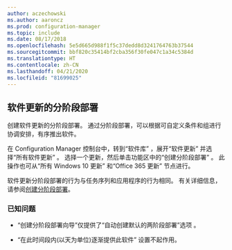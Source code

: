 ```yaml
---
author: aczechowski
ms.author: aaroncz
ms.prod: configuration-manager
ms.topic: include
ms.date: 08/17/2018
ms.openlocfilehash: 5e5d665d988f1f5c37dedd8d3241764763b37544
ms.sourcegitcommit: bbf820c35414bf2cba356f30fe047c1a34c5384d
ms.translationtype: HT
ms.contentlocale: zh-CN
ms.lasthandoff: 04/21/2020
ms.locfileid: "81699025"
---
```

## <a name="phased-deployment-of-software-updates"></a><a name="bkmk_pod"></a> 软件更新的分阶段部署
<!--1358146-->

创建软件更新的分阶段部署。 通过分阶段部署，可以根据可自定义条件和组进行协调安排，有序推出软件。

在 Configuration Manager 控制台中，转到“软件库”  ，展开“软件更新”  并选择“所有软件更新”  。 选择一个更新，然后单击功能区中的“创建分阶段部署”  。 此操作也可从“所有 Windows 10 更新”  和“Office 365 更新”  节点进行。 

软件更新分阶段部署的行为与任务序列和应用程序的行为相同。 有关详细信息，请参阅[创建分阶段部署](../../../osd/deploy-use/create-phased-deployment-for-task-sequence.md)。


### <a name="known-issues"></a>已知问题

- “创建分阶段部署向导”仅提供了“自动创建默认的两阶段部署”选项  。

- “在此时间段内(以天为单位)逐渐提供此软件”  设置不起作用。  



